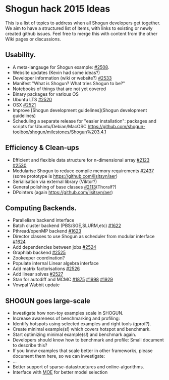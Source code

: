 # Shogun hack 2015 Ideas
This is a list of topics to address when all Shogun developers get together. We aim to have a structured list of items, with links to existing or newly created github issues. Feel free to merge this with content from the other Wiki pages or discussions.

## Usability.
* A meta-langauge for Shogun example: [#2508](https://github.com/shogun-toolbox/shogun/issues/2508). 
* Website updates (Kevin had some ideas?)
 * Developer information (wiki or website?) [#2533](https://github.com/shogun-toolbox/shogun/issues/2533)
* Manifest "What is Shogun? What tries Shogun to be?"
* Notebooks of things that are not yet covered
* Binary packages for various OS 
 * Ubuntu LTS [#2520](https://github.com/shogun-toolbox/shogun/issues/2520)
 * OSX [#2521](https://github.com/shogun-toolbox/shogun/issues/2521)
* Improve [Shogun development guidelines](Shogun development guidelines)
* Scheduling a separate release for "easier installation": packages and scripts for Ubuntu/Debian/MacOSC
  https://github.com/shogun-toolbox/shogun/milestones/Shogun%203.4.1

## Efficiency & Clean-ups
* Efficient and flexible data structure for n-dimensional array [#2123](https://github.com/shogun-toolbox/shogun/issues/2123) [#2530](https://github.com/shogun-toolbox/shogun/issues/2530) 
* Modularise Shogun to reduce compile memory requirements [#2437](https://github.com/shogun-toolbox/shogun/issues/2437) (some prototype is https://github.com/lisitsyn/aer)
* Serialisation via external library (Viktor?)
* General polishing of base classes [#2113](https://github.com/shogun-toolbox/shogun/issues/2113)(Thoralf?)
* DPointers (again https://github.com/lisitsyn/aer)

## Computing Backends.
* Parallelism backend interface
 * Batch cluster backend (PBS/SGE,SLURM,etc) [#1622](https://github.com/shogun-toolbox/shogun/issues/1622)
 * Pthread/openMP backend [#1623](https://github.com/shogun-toolbox/shogun/issues/1623)
 * Director classes to use Shogun as scheduler from modular interface [#1624](https://github.com/shogun-toolbox/shogun/issues/1624)
 * Add dependencies between jobs [#2524](https://github.com/shogun-toolbox/shogun/issues/2524)
 * Graphlab backend [#2525](https://github.com/shogun-toolbox/shogun/issues/2525)
 * Zookeeper coordination?
* Populate internal Linear algebra interface
 * Add matrix factorisations [#2526](https://github.com/shogun-toolbox/shogun/issues/2526)
 * Add linear solves [#2527](https://github.com/shogun-toolbox/shogun/issues/2527)
* Stan for autodiff and MCMC [#1875](https://github.com/shogun-toolbox/shogun/issues/1875) [#1998](https://github.com/shogun-toolbox/shogun/issues/1998) [#1929](https://github.com/shogun-toolbox/shogun/issues/1929) 
* Vowpal Wabbit update

## SHOGUN goes large-scale
* Investigate how non-toy examples scale in SHOGUN.
* Increase awareness of benchmarking and profiling:
 * Identify hotspots using selected examples and right tools (gprof?).
 * Create minimal example(s!) which covers hotspot and benchmark.
 * Start optimizing minimal example(s!) and benchmark again.
* Developers should know how to benchmark and profile: Small document to describe this?
* If you know examples that scale better in other frameworks, please document them here, so we can investigate:
 * ...
* Better support of sparse-datastructures and online-algorithms.
* Interface with [MOE](https://github.com/Yelp/MOE) for better model selection
